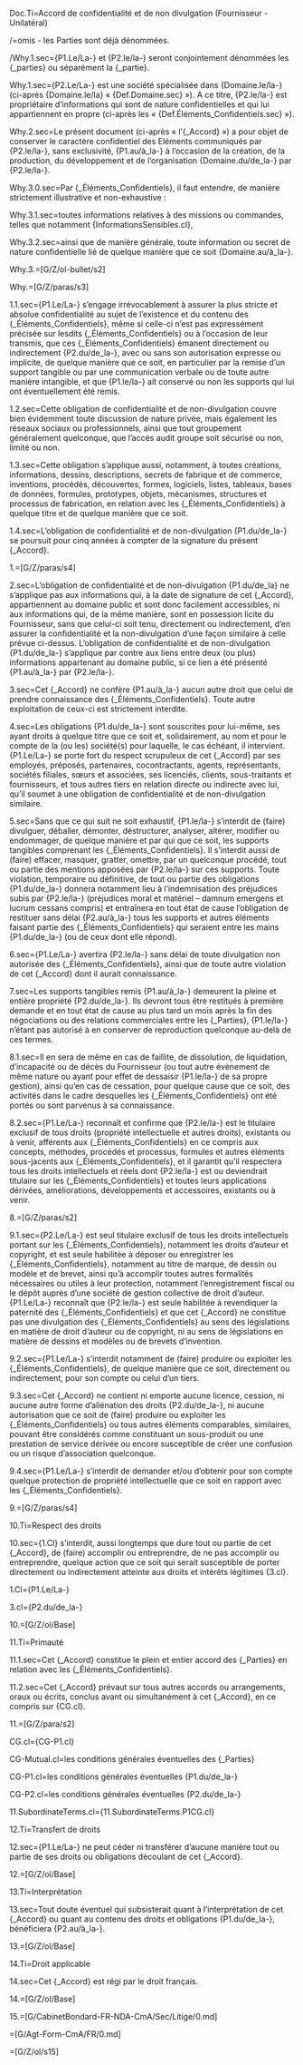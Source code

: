 Doc.Ti=Accord de confidentialité et de non divulgation (Fournisseur - Unilatéral)

/=omis - les Parties sont déjà dénommées.

/Why.1.sec={P1.Le/La-} et {P2.le/la-} seront conjointement dénommées les {_parties} ou séparément la {_partie}.

Why.1.sec={P2.Le/La-} est une société spécialisée dans {Domaine.le/la-} (ci-après {Domaine.le/la} « {Def.Domaine.sec} »). A ce titre, {P2.le/la-} est propriétaire d’informations qui sont de nature confidentielles et qui lui appartiennent en propre (ci-après les « {Def.Éléments_Confidentiels.sec} »).

Why.2.sec=Le présent document (ci-après « l’{_Accord} ») a pour objet de conserver le caractère confidentiel des Eléments communiqués par {P2.le/la-}, sans exclusivité, {P1.au/à_la-} à l’occasion de la création, de la production, du développement et de l‘organisation {Domaine.du/de_la-} par {P2.le/la-}.

Why.3.0.sec=Par {_Éléments_Confidentiels}, il faut entendre, de manière strictement illustrative et non-exhaustive : 

Why.3.1.sec=toutes informations relatives à des missions ou commandes, telles que notamment {InformationsSensibles.cl}, 

Why.3.2.sec=ainsi que de manière générale, toute information ou secret de nature confidentielle lié de quelque manière que ce soit {Domaine.au/à_la-}.

Why.3.=[G/Z/ol-bullet/s2]

Why.=[G/Z/paras/s3]

1.1.sec={P1.Le/La-} s’engage irrévocablement à assurer la plus stricte et absolue confidentialité au sujet de l’existence et du contenu des {_Éléments_Confidentiels}, même si celle-ci n’est pas expressément précisée sur lesdits {_Éléments_Confidentiels} ou à l’occasion de leur transmis, que ces {_Éléments_Confidentiels} émanent directement ou indirectement {P2.du/de_la-}, avec ou sans son autorisation expresse ou implicite, de quelque manière que ce soit, en particulier par la remise d’un support tangible ou par une communication verbale ou de toute autre manière intangible, et que {P1.le/la-} ait conservé ou non les supports qui lui ont éventuellement été remis.
	
1.2.sec=Cette obligation de confidentialité et de non-divulgation couvre bien évidemment toute discussion de nature privée, mais également les réseaux sociaux ou professionnels, ainsi que tout groupement généralement quelconque, que l’accès audit groupe soit sécurisé ou non, limité ou non.
	
1.3.sec=Cette obligation s’applique aussi, notamment, à toutes créations, informations, dessins, descriptions, secrets de fabrique et de commerce, inventions, procédés, découvertes, formes, logiciels, listes, tableaux, bases de données, formules, prototypes, objets, mécanismes, structures et processus de fabrication, en relation avec les {_Éléments_Confidentiels} à quelque titre et de quelque manière que ce soit.
	
1.4.sec=L’obligation de confidentialité et de non-divulgation {P1.du/de_la-} se poursuit pour cinq années à compter de la signature du présent {_Accord}.

1.=[G/Z/paras/s4]

2.sec=L’obligation de confidentialité et de non-divulgation {P1.du/de_la} ne s’applique pas aux informations qui, à la date de signature de cet {_Accord}, appartiennent au domaine public et sont donc facilement accessibles, ni aux informations qui, de la même manière, sont en possession licite du Fournisseur, sans que celui-ci soit tenu, directement ou indirectement, d’en assurer la confidentialité et la non-divulgation d’une façon similaire à celle prévue ci-dessus. L’obligation de confidentialité et de non-divulgation {P1.du/de_la-} s’applique par contre aux liens entre deux (ou plus) informations appartenant au domaine public, si ce lien a été présenté {P1.au/à_la-} par {P2.le/la-}.

3.sec=Cet {_Accord} ne confère {P1.au/à_la-} aucun autre droit que celui de prendre connaissance des {_Éléments_Confidentiels}.  Toute autre exploitation de ceux-ci est strictement interdite.

4.sec=Les obligations {P1.du/de_la-} sont souscrites pour lui-même, ses ayant droits à quelque titre que ce soit et, solidairement, au nom et pour le compte de la (ou les) société(s) pour laquelle, le cas échéant, il intervient.  {P1.Le/La-} se porte fort du respect scrupuleux de cet {_Accord} par ses employés, préposés, partenaires, cocontractants, agents, représentants, sociétés filiales, sœurs et associées, ses licenciés, clients, sous-traitants et fournisseurs, et tous autres tiers en relation directe ou indirecte avec lui, qu’il soumet à une obligation de confidentialité et de non-divulgation similaire.

5.sec=Sans que ce qui suit ne soit exhaustif, {P1.le/la-} s’interdit de (faire) divulguer, déballer, démonter, déstructurer, analyser, altérer, modifier ou endommager, de quelque manière et par qui que ce soit, les supports tangibles comprenant les {_Éléments_Confidentiels}.  Il s’interdit aussi de (faire) effacer, masquer, gratter, omettre, par un quelconque procédé, tout ou partie des mentions apposées par {P2.le/la-} sur ces supports. Toute violation, temporaire ou définitive, de tout ou partie des obligations {P1.du/de_la-} donnera notamment lieu à l’indemnisation des préjudices subis par {P2.le/la-} (préjudices moral et matériel – damnum emergens et lucrum cessans compris) et entraînera en tout état de cause l’obligation de restituer sans délai {P2.au/à_la-} tous les supports et autres éléments faisant partie des {_Éléments_Confidentiels} qui seraient entre les mains {P1.du/de_la-} (ou de ceux dont elle répond).

6.sec={P1.Le/La-} avertira {P2.le/la-} sans délai de toute divulgation non autorisée des {_Éléments_Confidentiels}, ainsi que de toute autre violation de cet {_Accord} dont il aurait connaissance.

7.sec=Les supports tangibles remis {P1.au/à_la-} demeurent la pleine et entière propriété {P2.du/de_la-}.  Ils devront tous être restitués à première demande et en tout état de cause au plus tard un mois après la fin des négociations ou des relations commerciales entre les {_Parties}, {P1.le/la-} n’étant pas autorisé à en conserver de reproduction quelconque au-delà de ces termes.

8.1.sec=Il en sera de même en cas de faillite, de dissolution, de liquidation, d’incapacité ou de décès du Fournisseur (ou tout autre évènement de même nature ou ayant pour effet de dessaisir {P1.le/la-} de sa propre gestion), ainsi qu’en cas de cessation, pour quelque cause que ce soit, des activités dans le cadre desquelles les {_Éléments_Confidentiels} ont été portés ou sont parvenus à sa connaissance.

8.2.sec={P1.Le/La-} reconnaît et confirme que {P2.le/la-} est le titulaire exclusif de tous droits (propriété intellectuelle et autres droits), existants ou à venir, afférents aux {_Éléments_Confidentiels} en ce compris aux concepts, méthodes, procédés et processus, formules et autres éléments sous-jacents aux {_Éléments_Confidentiels}, et il garantit qu’il respectera tous les droits intellectuels et réels dont {P2.le/la-} est ou deviendrait titulaire sur les {_Éléments_Confidentiels} et toutes leurs applications dérivées, améliorations, développements et accessoires, existants ou à venir.

8.=[G/Z/paras/s2]

9.1.sec={P2.Le/La-} est seul titulaire exclusif de tous les droits intellectuels portant sur les {_Éléments_Confidentiels}, notamment les droits d’auteur et copyright, et est seule habilitée à déposer ou enregistrer les {_Éléments_Confidentiels}, notamment au titre de marque, de dessin ou modèle et de brevet, ainsi qu’à accomplir toutes autres formalités nécessaires ou utiles à leur protection, notamment l’enregistrement fiscal ou le dépôt auprès d’une société de gestion collective de droit d’auteur. {P1.Le/La-} reconnaît que {P2.le/la-} est seule habilitée à revendiquer la paternité des {_Éléments_Confidentiels} et que cet {_Accord} ne constitue pas une divulgation des {_Éléments_Confidentiels} au sens des législations en matière de droit d’auteur ou de copyright, ni au sens de législations en matière de dessins et modèles ou de brevets d’invention.

9.2.sec={P1.Le/La-} s’interdit notamment de (faire) produire ou exploiter les {_Éléments_Confidentiels}, de quelque manière que ce soit, directement ou indirectement, pour son compte ou celui d’un tiers.  

9.3.sec=Cet {_Accord} ne contient ni emporte aucune licence, cession, ni aucune autre forme d’aliénation des droits {P2.du/de_la-}, ni aucune autorisation que ce soit de (faire) produire ou exploiter les {_Éléments_Confidentiels} ou tous autres éléments comparables, similaires, pouvant être considérés comme constituant un sous-produit ou une prestation de service dérivée ou encore susceptible de créer une confusion ou un risque d’association quelconque.

9.4.sec={P1.Le/La-} s’interdit de demander et/ou d’obtenir pour son compte quelque protection de propriété intellectuelle que ce soit en rapport avec les {_Éléments_Confidentiels}.

9.=[G/Z/paras/s4]

10.Ti=Respect des droits

10.sec={1.Cl} s’interdit, aussi longtemps que dure tout ou partie de cet {_Accord}, de (faire) accomplir ou entreprendre, de ne pas accomplir ou entreprendre, quelque action que ce soit qui serait susceptible de porter directement ou indirectement atteinte aux droits et intérêts légitimes {3.cl}.

1.Cl={P1.Le/La-}

3.cl={P2.du/de_la-}

10.=[G/Z/ol/Base]  

11.Ti=Primauté

11.1.sec=Cet {_Accord} constitue le plein et entier accord des {_Parties} en relation avec les {_Éléments_Confidentiels}.

11.2.sec=Cet {_Accord} prévaut sur tous autres accords ou arrangements, oraux ou écrits, conclus avant ou simultanément à cet {_Accord}, en ce compris sur {CG.cl}.

11.=[G/Z/para/s2]

CG.cl={CG-P1.cl}

CG-Mutual.cl=les conditions générales éventuelles des {_Parties}

CG-P1.cl=les conditions générales éventuelles {P1.du/de_la-}

CG-P2.cl=les conditions générales éventuelles {P2.du/de_la-}

11.SubordinateTerms.cl={11.SubordinateTerms.P1CG.cl}

12.Ti=Transfert de droits

12.sec={P1.Le/La-} ne peut céder ni transférer d’aucune manière tout ou partie de ses droits ou obligations découlant de cet {_Accord}.

12.=[G/Z/ol/Base]  

13.Ti=Interprétation

13.sec=Tout doute éventuel qui subsisterait quant à l’interprétation de cet {_Accord} ou quant au contenu des droits et obligations {P1.du/de_la-}, bénéficiera {P2.au/à_la-}.

13.=[G/Z/ol/Base]  

14.Ti=Droit applicable

14.sec=Cet {_Accord} est régi par le droit français.

14.=[G/Z/ol/Base]  

15.=[G/CabinetBondard-FR-NDA-CmA/Sec/Litige/0.md]

=[G/Agt-Form-CmA/FR/0.md]  

=[G/Z/ol/s15]